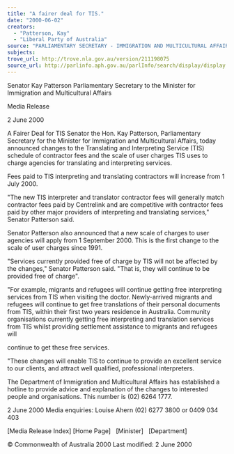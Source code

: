 ```yaml
---
title: "A fairer deal for TIS."
date: "2000-06-02"
creators:
  - "Patterson, Kay"
  - "Liberal Party of Australia"
source: "PARLIAMENTARY SECRETARY - IMMIGRATION AND MULTICULTURAL AFFAIRS"
subjects:
trove_url: http://trove.nla.gov.au/version/211198075
source_url: http://parlinfo.aph.gov.au/parlInfo/search/display/display.w3p;query=Id%3A%22media/pressrel/IYO16%22
---
```


 Senator Kay Patterson Parliamentary Secretary to the Minister for Immigration and Multicultural Affairs

 Media Release

 2 June 2000

 A Fairer Deal for TIS Senator the Hon. Kay Patterson, Parliamentary Secretary for the Minister for Immigration and Multicultural Affairs, today announced changes to the Translating and Interpreting Service (TIS) schedule of contractor fees and the scale of user charges TIS uses to charge agencies for translating and interpreting services.

 Fees paid to TIS interpreting and translating contractors will increase from 1 July 2000.

 "The new TIS interpreter and translator contractor fees will generally match contractor fees paid by Centrelink and are competitive with contractor fees paid by other major providers of interpreting and translating services," Senator Patterson said.

 Senator Patterson also announced that a new scale of charges to user agencies will apply from 1 September 2000. This is the first change to the scale of user charges since 1991.

 "Services currently provided free of charge by TIS will not be affected by the changes," Senator Patterson said. "That is, they will continue to be provided free of charge".

 "For example, migrants and refugees will continue getting free interpreting services from TIS when visiting the doctor. Newly-arrived migrants and refugees will continue to get free translations of their personal documents from TIS, within their first two years residence in Australia. Community organisations currently getting free interpreting and translation services from TIS whilst providing settlement assistance to migrants and refugees will

 continue to get these free services.

 "These changes will enable TIS to continue to provide an excellent service to our clients, and attract well qualified, professional interpreters.

 The Department of Immigration and Multicultural Affairs has established a hotline to provide advice and explanation of the changes to interested people and organisations. This number is (02) 6264 1777.

 2 June 2000 Media enquiries: Louise Ahern (02) 6277 3800 or 0409 034 403

 [Media Release Index] [Home Page]   [Minister]   [Department]

 © Commonwealth of Australia 2000 Last modified: 2 June 2000

